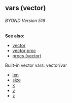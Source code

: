 ## vars (vector) 
###### BYOND Version 516
**See also:**
+   [vector](/ref/vector.md) 
+   [vector proc](/ref/proc/vector.md) 
+   [procs (vector)](/ref/vector/proc.md) 


Built-in vector vars:
vector/var
+   [len](/ref/vector/var/len.md) 
+   [size](/ref/vector/var/size.md) 
+   [x](/ref/vector/var/x.md) 
+   [y](/ref/vector/var/y.md) 
+   [z](/ref/vector/var/z.md) 